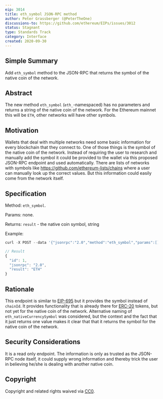 ```yaml
---
eip: 3014
title: eth_symbol JSON-RPC method
author: Peter Grassberger (@PeterTheOne)
discussions-to: https://github.com/ethereum/EIPs/issues/3012
status: Stagnant
type: Standards Track
category: Interface
created: 2020-09-30
---
```


## Simple Summary
Add `eth_symbol` method to the JSON-RPC that returns the symbol of the native coin of the network.

## Abstract
The new method `eth_symbol` (`eth_`-namespaced) has no parameters and returns a string of the native coin of the network. For the Ethereum mainnet this will be `ETH`, other networks will have other symbols.

## Motivation
Wallets that deal with multiple networks need some basic information for every blockchain that they connect to. One of those things is the symbol of the native coin of the network. Instead of requiring the user to research and manually add the symbol it could be provided to the wallet via this proposed JSON-RPC endpoint and used automatically. There are lists of networks with symbols like https://github.com/ethereum-lists/chains where a user can manually look up the correct values. But this information could easily come from the network itself.

## Specification
Method: `eth_symbol`.

Params: none.

Returns: `result` - the native coin symbol, string

Example:

```js
curl -X POST --data '{"jsonrpc":"2.0","method":"eth_symbol","params":[],"id":1}'

// Result
{
  "id": 1,
  "jsonrpc": "2.0",
  "result": "ETH"
}
```

## Rationale
This endpoint is similar to [EIP-695](./00695.md) but it provides the symbol instead of `chainId`. It provides functionality that is already there for [ERC-20](./00020.md) tokens, but not yet for the native coin of the network. Alternative naming of `eth_nativeCurrencySymbol` was considered, but the context and the fact that it just returns one value makes it clear that that it returns the symbol for the native coin of the network.

## Security Considerations
It is a read only endpoint. The information is only as trusted as the JSON-RPC node itself, it could supply wrong information and thereby trick the user in believing he/she is dealing with another native coin.

## Copyright
Copyright and related rights waived via [CC0](/LICENSE.md).
